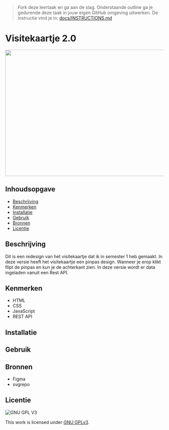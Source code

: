 > _Fork_ deze leertaak en ga aan de slag. Onderstaande outline ga je gedurende deze taak in jouw eigen GitHub omgeving uitwerken. De instructie vind je in: [docs/INSTRUCTIONS.md](docs/INSTRUCTIONS.md)

# Visitekaartje 2.0


<img src="https://user-images.githubusercontent.com/26089533/153252878-50ca0d22-c759-4b64-b49e-98e28b0caa72.png" width="700" height="400"> 


## Inhoudsopgave

  * [Beschrijving](#beschrijving)
  * [Kenmerken](#kenmerken)
  * [Installatie](#installatie)
  * [Gebruik](#gebruik)
  * [Bronnen](#bronnen)
  * [Licentie](#licentie)

## Beschrijving
<!-- In de Beschrijving staat hoe je project er uit ziet, hoe het werkt en wat je er mee kan. -->
Dit is een redesign van het visitekaartje dat ik in semester 1 heb gemaakt. In deze versie heeft het visitekaartje een pinpas design. Wanneer je erop klikt flipt de pinpas en kun je de achterkant zien. In deze versie wordt er data ingeladen vanuit een Rest API.
<!-- Voeg een mooie poster visual toe 📸 -->
<!-- Voeg een link toe naar Github Pages 🌐-->

## Kenmerken
<!-- Bij Kenmerken staat welke technieken zijn gebruikt en hoe. Wat is de HTML structuur? Wat zijn de belangrijkste dingen in CSS? Wat is er met Javascript gedaan en hoe? Misschien heb je een framwork of library gebruikt? -->
* HTML
* CSS
* JavaScript
* REST API

## Installatie

## Gebruik

## Bronnen
* Figma
* svgrepo

## Licentie

![GNU GPL V3](https://www.gnu.org/graphics/gplv3-127x51.png)

This work is licensed under [GNU GPLv3](./LICENSE).
